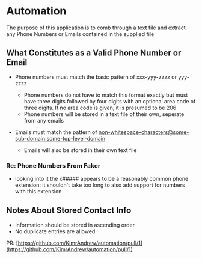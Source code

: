 # Automation

The purpose of this application is to comb through a text file and extract any Phone Numbers or Emails contained in the supplied file

## What Constitutes as a Valid Phone Number or Email

- Phone numbers must match the basic pattern of xxx-yyy-zzzz or yyy-zzzz
  - Phone numbers do not have to match this format exactly but must have three digits followed by four digits with an optional area code of three digits. If no area code is given, it is presumed to be 206
  - Phone numbers will be stored in a text file of their own, seperate from any emails

- Emails must match the pattern of non-whitespace-characters@some-sub-domain.some-top-level-domain
  - Emails will also be stored in their own text file

### Re: Phone Numbers From Faker

- looking into it the x##### appears to be a reasonably common phone extension: it shouldn't take too long to also add support for numbers with this extension

## Notes About Stored Contact Info

- Information should be stored in ascending order
- No duplicate entries are allowed

PR: [https://github.com/KimrAndrew/automation/pull/1](https://github.com/KimrAndrew/automation/pull/1)
